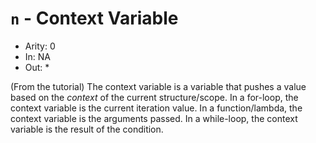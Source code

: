 # `n` - Context Variable

- Arity: 0
- In: NA
- Out: *

(From the tutorial)
The context variable is a variable that pushes a value based on the _context_ of the current structure/scope. In a for-loop, the context variable is the current iteration value. In a function/lambda, the context variable is the arguments passed. In a while-loop, the context variable is the result of the condition.